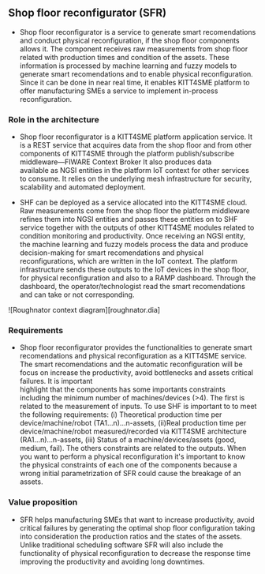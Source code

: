Shop floor reconfigurator (SFR)
--------------------

* Shop floor reconfigurator is a service to generate smart recomendations and conduct
  physical reconfiguration, if the shop floor components allows  it. The component receives 
  raw measurements from shop floor related with production times and condition
  of the assets. These information is processed by machine learning and fuzzy models to 
  generate smart recomendations and to enable physical reconfiguration. Since it can be done in
  near real time, it enables  KITT4SME platform to offer manufacturing
  SMEs a service to implement in-process reconfiguration.


### Role in the architecture

* Shop floor reconfigurator is a KITT4SME platform application service. 
  It is a REST service that acquires data from the shop floor and from 
  other components of KITT4SME through the platform publish/subscribe
  middleware—FIWARE Context Broker It also produces data   
  available as NGSI entities in the platform IoT context for other services 
  to consume. It relies on the underlying mesh infrastructure for security,
  scalability and automated deployment. 

* SHF can be deployed as a service allocated into the KITT4SME
  cloud. Raw measurements come from the shop floor the platform 
  middleware refines them into NGSI entities and passes these entities on 
  to SHF service together with the outputs of other KITT4SME modules related 
  to condition monitoring and productivity. Once receiving an NGSI entity, 
  the machine learning and fuzzy models process the data and produce decision-making for
  smart recomendations and physical reconfigurations, which are written in the 
  IoT context. The platform infrastructure sends these outputs to the IoT devices
  in the shop floor, for physical reconfiguration and also to a RAMP dashboard. 
  Through the dashboard, the operator/technologist read the smart recomendations and can take 
  or not corresponding.

![Roughnator context diagram][roughnator.dia]


### Requirements

* Shop floor reconfigurator provides the functionalities to generate smart 
  recomendations and physical reconfiguration as a KITT4SME service. The smart 
  recomendations and the automatic reconfiguration will be focus on increase the 
  productivity, avoid bottlenecks and assets critical failures. It is important  
  highlight that the components has some importants constraints including the 
  minimum number of machines/devices (>4). The first is related to the measurement 
  of inputs. To use SHF is important to to meet the following requirements: (i) 
  Theoretical production time per device/machine/robot (TA1…n)…n-assets, 
  (ii)Real production time per device/machine/robot measured/recorded via KITT4SME 
  architecture (RA1…n)…n-assets, (iii) Status of a machine/devices/assets 
  (good, medium, fail). The others constraints are related to the outputs. When 
  you want to perform a physical reconfiguration it's important to know the physical 
  constraints of each one of the components because a wrong  initial parametrization 
  of SFR could cause the breakage of an assets. 


### Value proposition

* SFR helps manufacturing SMEs that want to increase productivity, avoid 
  critical failures by generating the optimal shop floor configuration 
  taking into consideration the production ratios and the states of the
  assets. Unlike traditional scheduling software SFR will also include the
  functionality of physical reconfiguration to decrease the response time 
  improving the productivity and avoiding long downtimes.


